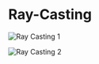 # Ray-Casting

![Ray Casting 1](https://user-images.githubusercontent.com/66966012/158047830-95f6d11b-3883-40e7-8e76-642d7526b0f0.png)

![Ray Casting 2](https://user-images.githubusercontent.com/66966012/158047857-85d9a16a-70d2-446c-aa7a-39add881bc22.png)

